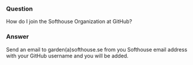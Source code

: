 ### Question
How do I join the Softhouse Organization at GitHub?

### Answer
Send an email to garden(a)softhouse.se from you Softhouse email address with your GitHub username and you will be added.
